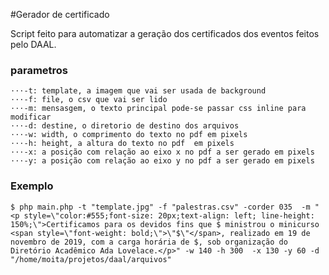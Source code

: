 #Gerador de certificado

Script feito para automatizar a geração dos certificados dos eventos feitos pelo DAAL.


### parametros
	⋅⋅⋅-t: template, a imagem que vai ser usada de background 
	⋅⋅⋅-f: file, o csv que vai ser lido  
	⋅⋅⋅-m: mensasgem, o texto principal pode-se passar css inline para modificar
	⋅⋅⋅-d: destine, o diretorio de destino dos arquivos
	⋅⋅⋅-w: width, o comprimento do texto no pdf em pixels 
	⋅⋅⋅-h: height, a altura do texto no pdf  em pixels 
	⋅⋅⋅-x: a posição com relação ao eixo x no pdf a ser gerado em pixels
	⋅⋅⋅-y: a posição com relação ao eixo y no pdf a ser gerado em pixels


### Exemplo

`$ php main.php -t "template.jpg" -f "palestras.csv" -corder 035  -m "<p style=\"color:#555;font-size: 20px;text-align: left; line-height: 150%;\">Certificamos para os devidos fins que $ ministrou o minicurso <span style=\"font-weight: bold;\">\"$\"</span>, realizado em 19 de novembro de 2019, com a carga horária de $, sob organização do Diretório Acadêmico Ada Lovelace.</p>" -w 140 -h 300  -x 130 -y 60 -d "/home/moita/projetos/daal/arquivos"`
